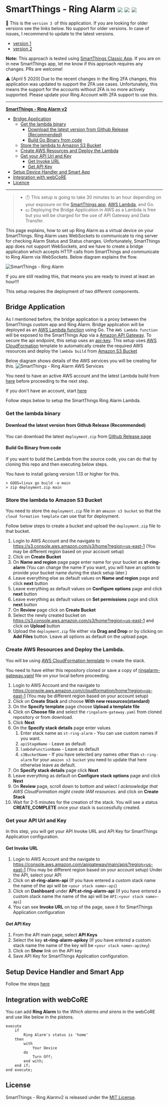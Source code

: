 # SmartThings - Ring Alarm ![](https://github.com/asishrs/smartthings-ringalarmv2/workflows/Build/badge.svg) ![](https://github.com/asishrs/smartthings-ringalarmv2/workflows/Release/badge.svg) ![](https://goreportcard.com/badge/github.com/asishrs/smartthings-ringalarmv2)

:loudspeaker: ​This is the `version 3 `of this application. If you are looking for older versions see the links below. No support for older versions. In case of issues, I recommend to update to the latest versions.
* [version 1](https://github.com/asishrs/smartthings-ringalarm)
* [version 2](v2.md) 

**Note:** This approach is tested using [SmartThings Classic App](https://support.smartthings.com/hc/en-us/articles/205380554-Things-in-the-SmartThings-Classic-app). If you are on in new SmartThings app, let me know if this approach requires any changes. PRs are welcome!

:warning: [April 5 2020] Due to the recent changes in the Ring 2FA changes, this application was updated to support the 2FA use cases. Unfortunately, this means the support for the accounts without 2FA is no more actively supported. Please update your Ring Account with 2FA support to use this.

------

<u>**SmartThings - Ring Alarm v2**</u>

- [Bridge Application](#bridge-application)
  - [Get the lambda binary](#get-the-lambda-binary)
    - [Download the latest version from Github Release (Recommended)](#download-the-latest-version-from-Github-Release-(Recommended))
    - [Build Go Binary from code](#Build-Go-Binary-from-code)
  - [Store the lambda to Amazon S3 Bucket](#Store-the-lambda-to-Amazon-S3-Bucket)
  - [Create AWS Resources and Deploy the Lambda](#Create-AWS-Resources-and-Deploy-the-Lambda.)
  - [Get your API Url and Key](#Get-your-API-Url-and-Key)
    - [Get Invoke URL](#Get-Invoke-URL)
    - [Get API Key](#get-api-key)
- [Setup Device Handler and Smart App](#setup-device-handler-and-smart-app)
- [Integration with webCoRE](#integration-with-webcore)
- [Licence](#license)

------



> - :clock1: This setup is going to take 30 minutes to an hour depending on your exposure on the [SmartThings app](https://docs.smartthings.com/en/latest/getting-started/first-smartapp.html), [AWS Lambda](https://aws.amazon.com/lambda/), and Go.
> - :dollar: Deploying the Bridge Application in AWS as a Lambda is free but you will be charged for the use of API Gateway and Data Transfer. 

This page explains, how to set up Ring Alarm as a virtual device on your SmartThings. Ring Alarm uses WebSockets to communicate to ring server for checking Alarm Status and Status changes. Unfortunately, SmartThings app does not support WebSockets, and we have to create a bridge application which accepts HTTP calls from SmartThings and communicate to Ring Alarm via WebSockets. Below diagram explains the flow.

![SmartThings - Ring Alarm](images/high-level.png?raw=true "SmartThings - Ring Alarm")

If you are still reading this, that means you are ready to invest at least an hour!!!

This setup requires the deployment of two different components.

## Bridge Application

As I mentioned before, the bridge application is a proxy between the SmartThings custom app and Ring Alarm. Bridge application will be deployed as an [AWS Lambda function](https://aws.amazon.com/lambda/) using Go. The `AWS Lambda function` will be exposed to the SmartThings App via a [Amazon API Gateway](https://aws.amazon.com/api-gateway/). To secure the api endpoint, this setup uses an [api-key](https://docs.aws.amazon.com/apigateway/api-reference/resource/api-key/). This setup uses [AWS Cloud​Formation](https://aws.amazon.com/cloudformation/) template to automatically create the required AWS resources and deploy the `lambda build` from [Amazon S3 Bucket](https://docs.aws.amazon.com/s3/index.html)

Below diagram shows details of the AWS services you will be creating for this.
![SmartThings - Ring Alarm AWS Services](images/detail.png?raw=true "SmartThings - Ring Alarm AWS Services")

You need to have an active AWS account and the latest Lambda build from [here](https://github.com/asishrs/smartthings-ringalarmv2/releases) before proceeding to the next step. 

If you don't have an account, start [here](https://aws.amazon.com/account/) 

Follow steps below to setup the SmartThings Ring Alarm Lambda.

### Get the lambda binary

#### Download the latest version from Github Release (Recommended)

You can download the latest `deployment.zip` from [Github Release page](https://github.com/asishrs/smartthings-ringalarmv2/releases)


#### Build Go Binary from code

If you want to build the Lambda from the source code, you can do that by cloning this repo and then executing below steps. 

You have to install golang version 1.13 or higher for this.

````shell
> GOOS=linux go build -o main
> zip deployment.zip main
````

### Store the lambda to Amazon S3 Bucket

You need to store the `deployment.zip` file in an `amazon s3 bucket` so that the `cloud formation template` can use that for deployment.

Follow below steps to create a bucket and upload the `deployment.zip` file to that bucket.
1. Login to AWS Account and the navigate to https://s3.console.aws.amazon.com/s3/home?region=us-east-1 (You may be different region based on your account setup)
1. Click on **Create Bucket**
1. On **Name and region** page page enter name for your bucket as **st-ring-alarm** (You can change the name if you want, you will have an option to provide your bucket name during the stack setup later.)
1. Leave everything else as default values on **Name and region** page and click **next** button
1. Leave everything as default values on **Configure options** page and click **next** button
1. Leave everything as default values on **Set permissions** page and click **next** button
1. On **Review** page click on **Create Bucket**
1. Select the newly created bucket on https://s3.console.aws.amazon.com/s3/home?region=us-east-1 and click on **Upload** button
1. Upload the `deployment.zip` file either via **Drag and Drop** or by clicking on **Add Files** button. Leave all options as default on the upload page.

### Create AWS Resources and Deploy the Lambda.

You will be using [AWS Cloud​Formation template](aws/ringalarm-gateway.yaml) to create the stack. 

You need to have either this repository cloned or save a copy of [ringalarm-gateway.yaml](https://raw.githubusercontent.com/asishrs/smartthings-ringalarmv2/master/aws/ringalarm-gateway.yaml) file on your local before proceeding. 

1. Login to AWS Account and the navigate to https://console.aws.amazon.com/cloudformation/home?region=us-east-1 (You may be different region based on your account setup)
1. Click on **Create Stack** and choose **With new resources(standard)**
1. On the **Specify template** page choose **Upload a template file**
1. Click on **Choose file** and select the `ringalarm-gateway.yaml` from cloned repository or from download.
1. Click **Next**
1. On the **Specify stack details** page enter values
    1. Enter stack name as `st-ring-alarm` - You can use custom names if you want. 
    1. `apiStageName` - Leave as default
    1. `lambdaFunctionName` - Leave as default
    1. `s3BucketName` - If you have selected any names other than `st-ring-alarm` for your `amazon s3 bucket` you need to update that here otherwise leave as default.
1. On **Specify stack details** page click **Next**
1. Leave everything as default on **Configure stack options** page and click **Next**
1. On **Review** page, scroll down to bottom and select *I acknowledge that AWS CloudFormation might create IAM resources.* and click on **Create Stack**
1. Wait for 2-5 minutes for the creation of the stack. You will see a status **CREATE_COMPLETE** once your stack is successfully created. 

### Get your API Url and Key

In  this step, you will get your API Invoke URL and API Key for SmartThings Application configuration.

#### Get Invoke URL

1. Login to AWS Account and the navigate to https://console.aws.amazon.com/apigateway/main/apis?region=us-east-1 (You may be different region based on your account setup) 
Under the API, select your API
1. Click on **st-ring-alarm-api** (If you have entered a custom stack name the name of the api will be `<your stack name>-api`)
1. Click on **Dashboard** under **API:st-ring-alarm-api** (If you have entered a custom stack name the name of the api will be `API:<your stack name>-api`)
1. You can see **Invoke URL** on top of the page, save it for SmartThings Application configuration

#### Get API Key

1. From the API main page, select **API Keys**
1. Select the key **st-ring-alarm-apikey** (If you have entered a custom stack name the name of the key will be `<your stack name>-apikey`)
1. Click on **Show** link on the API key
1. Save API Key for SmartThings Application configuration.

## Setup Device Handler and Smart App
Follow the steps [here](https://github.com/asishrs/smartthings)

## Integration with webCoRE

You can add **Ring Alarm** to the *Which alarms and sirens* in the webCoRE and use like below in the pistons.

```
execute
	if
		Ring Alarm's status is 'home'
	then
		with
			Your Device
        do
        	Turn Off;
        end with;
    end if;
end execute;
```

## License

SmartThings - Ring Alarmv2 is released under the [MIT License](https://opensource.org/licenses/MIT).
